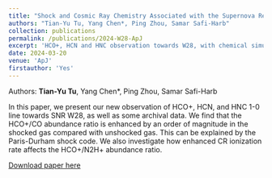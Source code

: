 ```yaml
---
title: "Shock and Cosmic Ray Chemistry Associated with the Supernova Remnant W28"
authors: "Tian-Yu Tu, Yang Chen*, Ping Zhou, Samar Safi-Harb"
collection: publications
permalink: /publications/2024-W28-ApJ
excerpt: 'HCO+, HCN and HNC observation towards W28, with chemical simulations. Enhanced HCO+/CO abundance ratio in shocked gas.'
date: 2024-03-20
venue: 'ApJ'
firstauthor: 'Yes'
---
```

Authors: **Tian-Yu Tu**, Yang Chen\*, Ping Zhou, Samar Safi-Harb 

In this paper, we present our new observation of HCO+, HCN, and HNC 1-0 line towards SNR W28, as well as some archival data. We find that the HCO+/CO abundance ratio is enhanced by an order of magnitude in the shocked gas compared with unshocked gas. This can be explained by the Paris-Durham shock code. We also investigate how enhanced CR ionization rate affects the HCO+/N2H+ abundance ratio. 

[Download paper here](http://academicpages.github.io/files/publications/2024_W28_ApJ.pdf)
